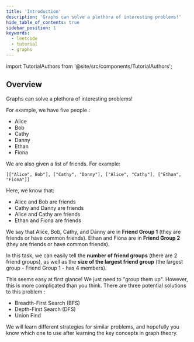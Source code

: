 ```yaml
---
title: 'Introduction'
description: 'Graphs can solve a plethora of interesting problems!'
hide_table_of_contents: true
sidebar_position: 1
keywords:
  - leetcode
  - tutorial
  - graphs
---
```


import TutorialAuthors from '@site/src/components/TutorialAuthors';

<TutorialAuthors names="@heiheihang"/>

## Overview

Graphs can solve a plethora of interesting problems!

For example, we have five people :

* Alice
* Bob
* Cathy
* Danny
* Ethan
* Fiona

We are also given a list of friends. For example:

`[["Alice", Bob"], ["Cathy", "Danny"], ["Alice", "Cathy"], ["Ethan", "Fiona"]]`

Here, we know that:

* Alice and Bob are friends
* Cathy and Danny are friends
* Alice and Cathy are friends
* Ethan and Fiona are friends

We say that Alice, Bob, Cathy, and Danny are in **Friend Group 1** (they are friends or have common friends). Ethan and Fiona are in **Friend Group 2** (they are friends or have common friends).

In this task, we can easily tell the **number of friend groups** (there are 2 friend groups), as well as the **size of the largest friend group** (the largest group - Friend Group 1 - has 4 members).

This seems easy at first glance! We just need to "group them up". However, this is more complicated than you think. There are three potential solutions to this problem :

* Breadth-First Search (BFS)
* Depth-First Search (DFS)
* Union Find

We will learn different strategies for similar problems, and hopefully you know which one to use after learning the key concepts in graph theory.

